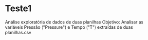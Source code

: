 # Teste1
Análise exploratória de dados de duas planilhas
Objetivo: Analisar as variáveis Pressão ("Pressure") e Tempo ("T") extraídas de duas planilhas.csv 







